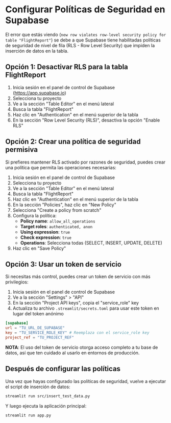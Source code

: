 # Configurar Políticas de Seguridad en Supabase

El error que estás viendo (`new row violates row-level security policy for table "FlightReport"`) se debe a que Supabase tiene habilitadas políticas de seguridad de nivel de fila (RLS - Row Level Security) que impiden la inserción de datos en la tabla.

## Opción 1: Desactivar RLS para la tabla FlightReport

1. Inicia sesión en el panel de control de Supabase (https://app.supabase.io)
2. Selecciona tu proyecto
3. Ve a la sección "Table Editor" en el menú lateral
4. Busca la tabla "FlightReport"
5. Haz clic en "Authentication" en el menú superior de la tabla
6. En la sección "Row Level Security (RLS)", desactiva la opción "Enable RLS"

## Opción 2: Crear una política de seguridad permisiva

Si prefieres mantener RLS activado por razones de seguridad, puedes crear una política que permita las operaciones necesarias:

1. Inicia sesión en el panel de control de Supabase
2. Selecciona tu proyecto
3. Ve a la sección "Table Editor" en el menú lateral
4. Busca la tabla "FlightReport"
5. Haz clic en "Authentication" en el menú superior de la tabla
6. En la sección "Policies", haz clic en "New Policy"
7. Selecciona "Create a policy from scratch"
8. Configura la política:
   - **Policy name**: `allow_all_operations`
   - **Target roles**: `authenticated, anon`
   - **Using expression**: `true`
   - **Check expression**: `true`
   - **Operations**: Selecciona todas (SELECT, INSERT, UPDATE, DELETE)
9. Haz clic en "Save Policy"

## Opción 3: Usar un token de servicio

Si necesitas más control, puedes crear un token de servicio con más privilegios:

1. Inicia sesión en el panel de control de Supabase
2. Ve a la sección "Settings" > "API"
3. En la sección "Project API keys", copia el "service_role" key
4. Actualiza tu archivo `.streamlit/secrets.toml` para usar este token en lugar del token anónimo

```toml
[supabase]
url = "TU_URL_DE_SUPABASE"
key = "TU_SERVICE_ROLE_KEY" # Reemplaza con el service_role key
project_ref = "TU_PROJECT_REF"
```

**NOTA**: El uso del token de servicio otorga acceso completo a tu base de datos, así que ten cuidado al usarlo en entornos de producción.

## Después de configurar las políticas

Una vez que hayas configurado las políticas de seguridad, vuelve a ejecutar el script de inserción de datos:

```bash
streamlit run src/insert_test_data.py
```

Y luego ejecuta la aplicación principal:

```bash
streamlit run app.py
```

